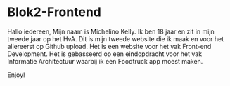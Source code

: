 # Blok2-Frontend

Hallo iedereen,
Mijn naam is Michelino Kelly. Ik ben 18 jaar en zit in mijn tweede jaar op het HvA. Dit is mijn tweede website die ik maak en voor het allereerst op Github upload. Het is een website voor het vak Front-end Development. Het is gebasseerd op een eindopdracht voor het vak Informatie Architectuur waarbij ik een Foodtruck app moest maken. 

Enjoy!
